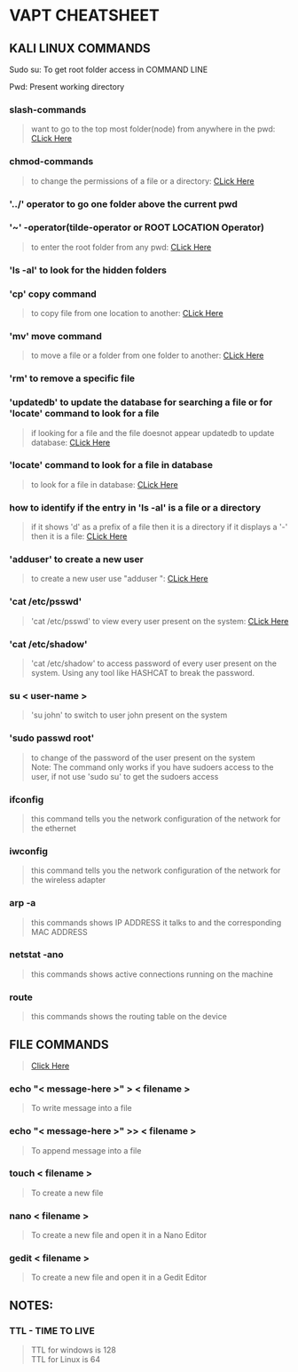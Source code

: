 # VAPT CHEATSHEET
## KALI LINUX COMMANDS
Sudo su:
To get root folder access in COMMAND LINE


Pwd: Present working directory

### slash-commands
  > want to go to the top most folder(node) from anywhere in the pwd: [CLick Here](https://github.com/sagar98cyber/vapt/tree/slash-command)

### chmod-commands
  > to change the permissions of a file or a directory: [CLick Here](https://github.com/sagar98cyber/vapt/tree/chmod-branch)

### '../' operator to go one folder above the current pwd

### '~' -operator(tilde-operator or ROOT LOCATION Operator)
  > to enter the root folder from any pwd: [CLick Here](https://github.com/sagar98cyber/vapt/tree/tilde-operator)

### 'ls -al' to look for the hidden folders
  
### 'cp' copy command
  > to copy file from one location to another: [CLick Here](https://github.com/sagar98cyber/vapt/blob/main/copy-command.PNG)
    
### 'mv' move command
  > to move a file or a folder from one folder to another: [CLick Here](https://github.com/sagar98cyber/vapt/blob/main/move-command.PNG)

### 'rm' to remove a specific file

### 'updatedb' to update the database for searching a file or for 'locate' command to look for a file
  > if looking for a file and the file doesnot appear updatedb to update database: [CLick Here](https://github.com/sagar98cyber/vapt/blob/main/updatedb-command.PNG)

### 'locate' command to look for a file in database
  > to look for a file in database: [CLick Here](https://github.com/sagar98cyber/vapt/blob/main/locate.PNG)

### how to identify if the entry in 'ls -al' is a file or a directory
> if it shows 'd' as a prefix of a file then it is a directory if it displays a '-' then it is a file: [CLick Here](https://github.com/sagar98cyber/vapt/blob/directory-file-identification/directory%20and%20file%20diff.png)

### 'adduser' to create a new user
> to create a new user use "adduser <user-name>": [CLick Here](https://github.com/sagar98cyber/vapt/blob/users-commands/ADD%20USER%20AND%20CHECK%20ETC%20PASSWD.PNG)

### 'cat /etc/psswd'
> 'cat /etc/psswd' to view every user present on the system: [CLick Here](https://github.com/sagar98cyber/vapt/blob/users-commands/ADD%20USER%20AND%20CHECK%20ETC%20PASSWD.PNG)

### 'cat /etc/shadow'
> 'cat /etc/shadow' to access password of every user present on the system. Using any tool like HASHCAT to break the password.

### su < user-name >
> 'su john' to switch to user john present on the system

### 'sudo passwd root'
> to change of the password of the user present on the system <br>
>Note: The command only works if you have sudoers access to the user, if not use 'sudo su' to get the sudoers access

### ifconfig
> this command tells you the network configuration of the network for the ethernet

### iwconfig
> this command tells you the network configuration of the network for the wireless adapter

### arp -a
> this commands shows IP ADDRESS it talks to and the corresponding MAC ADDRESS

### netstat -ano
> this commands shows active connections running on the machine

### route
> this commands shows the routing table on the device

## FILE COMMANDS
> [Click Here](https://github.com/sagar98cyber/vapt/blob/file-commands/FILE%20COMMANDS.png) <br>

### echo "< message-here >" > < filename >
>To write message into a file

### echo "< message-here >" >> < filename >
>To append message into a file

### touch < filename >
>To create a new file

### nano < filename >
>To create a new file and open it in a Nano Editor

### gedit < filename >
>To create a new file and open it in a Gedit Editor 

## NOTES:
### TTL - TIME TO LIVE
>TTL for windows is 128 <br>
>TTL for Linux is 64